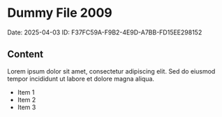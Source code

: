 # Dummy File 2009

Date: 2025-04-03
ID: F37FC59A-F9B2-4E9D-A7BB-FD15EE298152

## Content

Lorem ipsum dolor sit amet, consectetur adipiscing elit.
Sed do eiusmod tempor incididunt ut labore et dolore magna aliqua.

* Item 1
* Item 2
* Item 3

